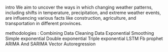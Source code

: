 intro 
We aim to uncover the ways in which changing weather patterns, including shifts in temperature, precipitation, and extreme weather events,
are influencing various facts like construction, agriculture, and transportation in different provinces.

methodologies :
Combining Data 
Cleaning Data 
Exponential Smoothing 
	Simple exponential
	Double exponential
	Triple exponential
LSTM
Fb prophet
ARIMA And SARIMA
Vector Autoregression




